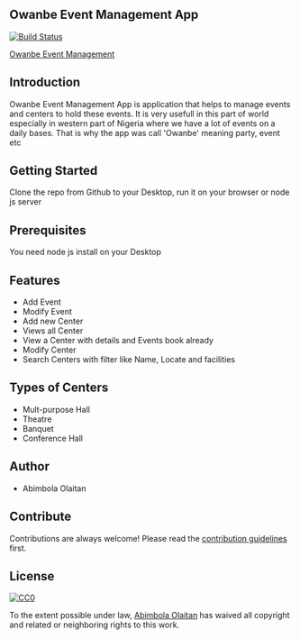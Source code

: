 ## Owanbe Event Management App

[![Build Status](https://travis-ci.org/craftword/Event_manager.svg?branch=development)](https://travis-ci.org/craftword/Event_manager)

[Owanbe Event Management](https://craftword.github.io/Event_manager/index.html)

## Introduction
Owanbe Event Management App is application that helps to manage events and centers to hold these events. It is very usefull in this part of world especially in western part of Nigeria where we have a lot of events on a daily bases. That is why the app was call 'Owanbe' meaning  party, event etc

## Getting Started
Clone the repo from Github to your Desktop, run it on your browser or node js server

## Prerequisites
You need node js install on your Desktop

## Features

- Add Event 
- Modify Event 
- Add new Center 
- Views all Center
- View a Center with details and Events book already
- Modify Center 
- Search Centers with filter like Name, Locate and facilities

## Types of Centers
- Mult-purpose Hall
- Theatre
- Banquet
- Conference Hall

## Author
- Abimbola Olaitan


## Contribute

Contributions are always welcome!
Please read the [contribution guidelines](contributing.md) first.

## License

[![CC0](https://licensebuttons.net/p/zero/1.0/88x31.png)](https://creativecommons.org/publicdomain/zero/1.0/)

To the extent possible under law, [Abimbola Olaitan](http://mts.io) has waived all copyright and related or neighboring rights to this work.